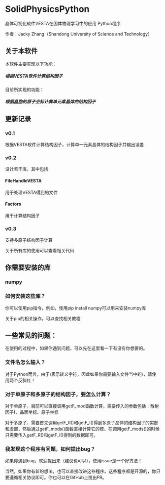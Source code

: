 # SolidPhysicsPython
晶体可视化软件VESTA在固体物理学习中的应用 Python程序

作者：Jacky Zhang（Shandong University of Science and Technology）
## 关于本软件
本软件主要实现以下功能：
##### 根据VESTA软件计算结构因子

目前所实现的功能：
##### 根据晶胞的原子坐标计算单元素晶体的结构因子

## 更新记录
### v0.1
根据VESTA软件计算结构因子，计算单一元素晶体的结构因子并输出误差

### v0.2
设计若干库，其中包括
#### FileHandleVESTA
用于处理VESTA得到的文件
#### Factors
用于计算结构因子

### v0.3
支持多原子结构因子计算

关于所有库的使用可以查看相关代码

## 你需要安装的库
### numpy

### 如何安装这些库？
你可以使用pip指令，例如，使用pip install numpy可以用来安装numpy库

关于pip的相关操作，可以查找相关教程

## 一些常见的问题：
在使用的过程中，如果你遇到问题，可以先在这里看一下有没有你想要的。
### 文件名怎么输入？
对于Python而言，由于\表示转义字符，因此如果你需要输入文件当中的\，请使用两个反斜杠！
### 对于单原子和多原子的结构因子，要怎么计算？
对于单原子，目前可以直接调用getF_mod函数计算，需要传入的参数包括：散射因子f、晶面坐标、原子坐标

对于多原子，需要首先调用getF_R()和getF_I()得到多原子晶体的结构因子的实部和虚部，然后通过getF_mods()函数直接计算它的模。在调用getF_mods()的时候只需要传入getF_R()和getF_I()得到的数据即可。

### 我发现这个程序有问题，如何提出bug？
如果你遇到bug，欢迎提出来（建议也可以），使用issue是一个好方法！

当然，如果你有新的想法，也可以直接改进这些程序。这些程序都是开源的，你只要遵循相关协议即可。你也可以在GitHub上提出PR。
